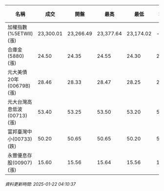 | 名稱 | 成交 | 開盤 | 最高 | 最低 | 均價 | 成交金額(億) | 昨收 | 漲跌幅 | 漲跌 | 總量 | 昨量 | 振幅 |
| -------- | -------- | -------- | -------- |-------- | -------- | -------- |-------- |-------- |-------- | -------- | -------- |-------- |
|加權指數(%5ETWII) (漲)|23,300.01|23,266.49|23,377.64|23,174.02|-|2,555.53|23,266.82|0.14%|33.19|4,286,382|0|0.88%|
|合庫金(5880) (漲)|24.50|24.35|24.55|24.30|24.47|1.17|24.30|0.82%|0.20|4,779|4,844|1.03%|
|元大美債20年(00679B) (漲)|28.46|28.33|28.47|28.25|28.39|10.28|28.18|0.99%|0.28|36,203|34,678|0.78%|
|元大台灣高息低波(00713) (漲)|53.40|53.25|53.50|53.20|53.39|2.90|53.25|0.28%|0.15|5,422|10,413|0.56%|
|富邦臺灣中小(00733) (跌)|50.20|50.65|50.65|50.20|50.36|0.493|50.65|0.89%|0.45|979|1,516|0.89%|
|永豐優息存股(00907) (漲)|15.60|15.56|15.64|15.56|15.61|0.513|15.57|0.19%|0.03|3,283|1,665|0.51%|
###### 資料更新時間: 2025-01-22 04:10:37